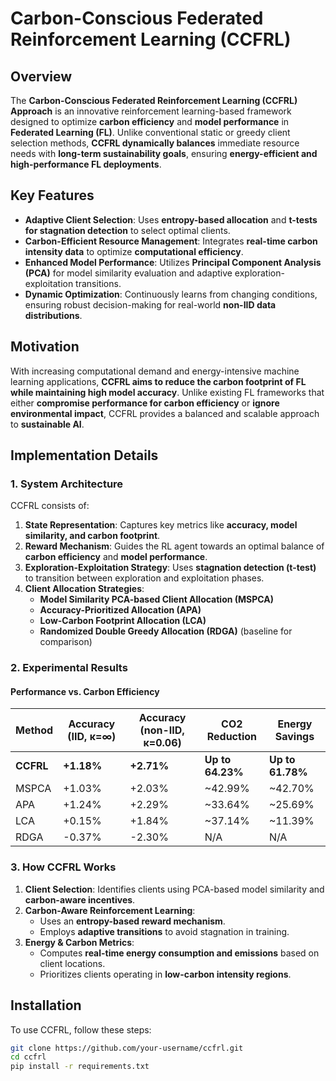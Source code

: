 # Carbon-Conscious Federated Reinforcement Learning (CCFRL)

## Overview

The **Carbon-Conscious Federated Reinforcement Learning (CCFRL) Approach** is an innovative reinforcement learning-based framework designed to optimize **carbon efficiency** and **model performance** in **Federated Learning (FL)**. Unlike conventional static or greedy client selection methods, **CCFRL dynamically balances** immediate resource needs with **long-term sustainability goals**, ensuring **energy-efficient and high-performance FL deployments**.

## Key Features

- **Adaptive Client Selection**: Uses **entropy-based allocation** and **t-tests for stagnation detection** to select optimal clients.
- **Carbon-Efficient Resource Management**: Integrates **real-time carbon intensity data** to optimize **computational efficiency**.
- **Enhanced Model Performance**: Utilizes **Principal Component Analysis (PCA)** for model similarity evaluation and adaptive exploration-exploitation transitions.
- **Dynamic Optimization**: Continuously learns from changing conditions, ensuring robust decision-making for real-world **non-IID data distributions**.

## Motivation

With increasing computational demand and energy-intensive machine learning applications, **CCFRL aims to reduce the carbon footprint of FL while maintaining high model accuracy**. Unlike existing FL frameworks that either **compromise performance for carbon efficiency** or **ignore environmental impact**, CCFRL provides a balanced and scalable approach to **sustainable AI**.

## Implementation Details

### 1. System Architecture

CCFRL consists of:
1. **State Representation**: Captures key metrics like **accuracy, model similarity, and carbon footprint**.
2. **Reward Mechanism**: Guides the RL agent towards an optimal balance of **carbon efficiency** and **model performance**.
3. **Exploration-Exploitation Strategy**: Uses **stagnation detection (t-test)** to transition between exploration and exploitation phases.
4. **Client Allocation Strategies**:
   - **Model Similarity PCA-based Client Allocation (MSPCA)**
   - **Accuracy-Prioritized Allocation (APA)**
   - **Low-Carbon Footprint Allocation (LCA)**
   - **Randomized Double Greedy Allocation (RDGA)** (baseline for comparison)

### 2. Experimental Results

#### **Performance vs. Carbon Efficiency**

| Method  | Accuracy (IID, κ=∞) | Accuracy (non-IID, κ=0.06) | CO2 Reduction | Energy Savings |
|---------|--------------------|--------------------|--------------|---------------|
| **CCFRL** | **+1.18%** | **+2.71%** | **Up to 64.23%** | **Up to 61.78%** |
| MSPCA  | +1.03%  | +2.03%  | ~42.99% | ~42.70% |
| APA    | +1.24%  | +2.29%  | ~33.64% | ~25.69% |
| LCA    | +0.15%  | +1.84%  | ~37.14% | ~11.39% |
| RDGA   | -0.37%  | -2.30%  | N/A | N/A |

### 3. How CCFRL Works

1. **Client Selection**: Identifies clients using PCA-based model similarity and **carbon-aware incentives**.
2. **Carbon-Aware Reinforcement Learning**:
   - Uses an **entropy-based reward mechanism**.
   - Employs **adaptive transitions** to avoid stagnation in training.
3. **Energy & Carbon Metrics**:
   - Computes **real-time energy consumption and emissions** based on client locations.
   - Prioritizes clients operating in **low-carbon intensity regions**.

## Installation

To use CCFRL, follow these steps:

```bash
git clone https://github.com/your-username/ccfrl.git
cd ccfrl
pip install -r requirements.txt
